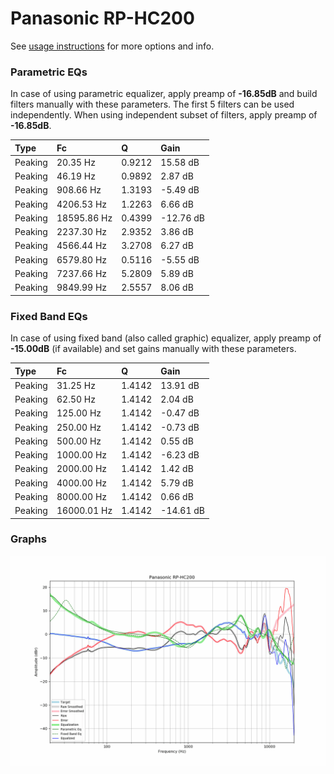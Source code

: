 # Panasonic RP-HC200
See [usage instructions](https://github.com/jaakkopasanen/AutoEq#usage) for more options and info.

### Parametric EQs
In case of using parametric equalizer, apply preamp of **-16.85dB** and build filters manually
with these parameters. The first 5 filters can be used independently.
When using independent subset of filters, apply preamp of **-16.85dB**.

| Type    | Fc          |      Q | Gain      |
|:--------|:------------|:-------|:----------|
| Peaking | 20.35 Hz    | 0.9212 | 15.58 dB  |
| Peaking | 46.19 Hz    | 0.9892 | 2.87 dB   |
| Peaking | 908.66 Hz   | 1.3193 | -5.49 dB  |
| Peaking | 4206.53 Hz  | 1.2263 | 6.66 dB   |
| Peaking | 18595.86 Hz | 0.4399 | -12.76 dB |
| Peaking | 2237.30 Hz  | 2.9352 | 3.86 dB   |
| Peaking | 4566.44 Hz  | 3.2708 | 6.27 dB   |
| Peaking | 6579.80 Hz  | 0.5116 | -5.55 dB  |
| Peaking | 7237.66 Hz  | 5.2809 | 5.89 dB   |
| Peaking | 9849.99 Hz  | 2.5557 | 8.06 dB   |

### Fixed Band EQs
In case of using fixed band (also called graphic) equalizer, apply preamp of **-15.00dB**
(if available) and set gains manually with these parameters.

| Type    | Fc          |      Q | Gain      |
|:--------|:------------|:-------|:----------|
| Peaking | 31.25 Hz    | 1.4142 | 13.91 dB  |
| Peaking | 62.50 Hz    | 1.4142 | 2.04 dB   |
| Peaking | 125.00 Hz   | 1.4142 | -0.47 dB  |
| Peaking | 250.00 Hz   | 1.4142 | -0.73 dB  |
| Peaking | 500.00 Hz   | 1.4142 | 0.55 dB   |
| Peaking | 1000.00 Hz  | 1.4142 | -6.23 dB  |
| Peaking | 2000.00 Hz  | 1.4142 | 1.42 dB   |
| Peaking | 4000.00 Hz  | 1.4142 | 5.79 dB   |
| Peaking | 8000.00 Hz  | 1.4142 | 0.66 dB   |
| Peaking | 16000.01 Hz | 1.4142 | -14.61 dB |

### Graphs
![](./Panasonic%20RP-HC200.png)